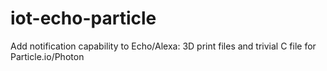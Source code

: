 # iot-echo-particle
Add notification capability to Echo/Alexa: 3D print files and trivial C file for Particle.io/Photon 
